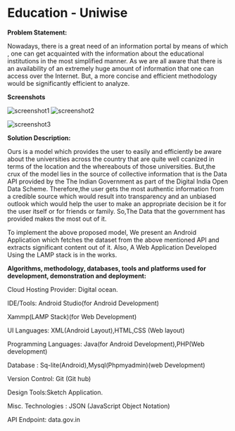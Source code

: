 # Education - Uniwise

**Problem Statement:**

Nowadays, there is a great need of an information portal by means of which , one
can get acquainted with the information about the educational institutions in the
most simplified manner. As we are all aware that there is an availability of an
extremely huge amount of information that one can access over the Internet. But, a
more concise and efficient methodology would be significantly efficient to analyze.

**Screenshots**

![screenshot1](https://s10.postimg.cc/dj7r3zv7d/screener_1517739160831.png "UniWise Screenshot") ![screenshot2](https://s10.postimg.cc/o61k9fb2h/screener_1517739180924.png  "UniWise Screenshot")

![screenshot3](https://s10.postimg.cc/v99fp1o7t/screener_1517739203188.png  "UniWise Screenshot")


**Solution Description:**

Ours is a model which provides the user to easily and efficiently be aware about the
universities across the country that are quite well ccanized in terms of the location
and the whereabouts of those universities. But,the crux of the model lies in the
source of collective information that is the Data API provided by the The Indian
Government as part of the Digital India Open Data Scheme. Therefore,the user gets
the most authentic information from a credible source which would result into
transparency and an unbiased outlook which would help the user to make an
appropriate decision be it for the user itself or for friends or family. So,The Data that
the government has provided makes the most out of it.

To implement the above proposed model, We present an Android Application which
fetches the dataset from the above mentioned API and extracts significant content
out of it. Also, A Web Application Developed Using the LAMP stack is in the works.

**Algorithms, methodology, databases, tools and platforms used for
development, demonstration and deployment:**

Cloud Hosting Provider: Digital ocean.

IDE/Tools: Android Studio(for Android Development)

Xammp(LAMP Stack)(for Web Development)

UI Languages: XML(Android Layout),HTML,CSS (Web layout)

Programming Languages: Java(for Android Development),PHP(Web development)

Database : Sq-lite(Android),Mysql(Phpmyadmin)(web Development)

Version Control: Git (Git hub)

Design Tools:Sketch Application.

Misc. Technologies : JSON (JavaScript Object Notation)

API Endpoint: data.gov.in



